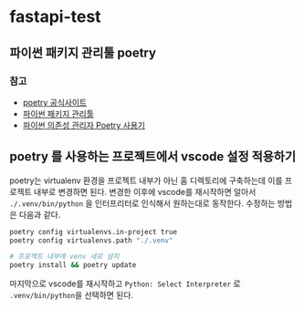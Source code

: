 # fastapi-test

## 파이썬 패키지 관리툴 poetry

### 참고

- [poetry 공식사이트](https://python-poetry.org/)
- [파이썬 패키지 관리툴](https://blog.gyus.me/2020/introduce-poetry/)
- [파이썬 의존성 관리자 Poetry 사용기](https://spoqa.github.io/2019/08/09/brand-new-python-dependency-manager-poetry.html)

## poetry 를 사용하는 프로젝트에서 vscode 설정 적용하기

poetry는 virtualenv 환경을 프로젝트 내부가 아닌 홈 디렉토리에 구축하는데 이를 프로젝트 내부로 변경하면 된다. 변경한 이후에 vscode를 재시작하면 알아서 `./.venv/bin/python` 을 인터프리터로 인식해서 원하는대로 동작한다. 수정하는 방법은 다음과 같다.

```bash
poetry config virtualenvs.in-project true
poetry config virtualenvs.path "./.venv"

# 프로젝트 내부에 venv 새로 설치
poetry install && poetry update
```

마지막으로 vscode를 재시작하고 `Python: Select Interpreter` 로 `.venv/bin/python`을 선택하면 된다.
